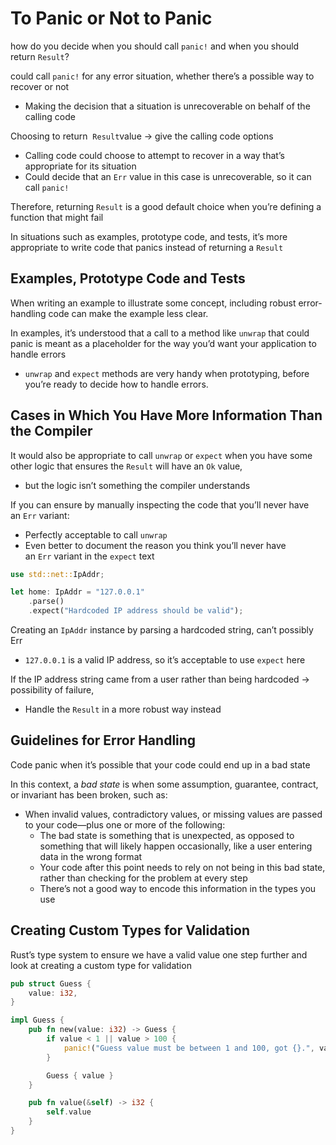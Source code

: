 # To Panic or Not to Panic

how do you decide when you should call `panic!` and when you should return `Result`?

could call `panic!` for any error situation, whether there’s a possible way to recover or not

- Making the decision that a situation is unrecoverable on behalf of the calling code

Choosing to return  `Result`value → give the calling code options

- Calling code could choose to attempt to recover in a way that’s appropriate for its situation
- Could decide that an `Err` value in this case is unrecoverable, so it can call `panic!`

Therefore, returning `Result` is a good default choice when you’re defining a function that might fail

In situations such as examples, prototype code, and tests, it’s more appropriate to write code that panics instead of returning a `Result`

## Examples, Prototype Code and Tests

When writing an example to illustrate some concept, including robust error-handling code can make the example less clear.

In examples, it’s understood that a call to a method like `unwrap` that could panic is meant as a placeholder for the way you’d want your application to handle errors

- `unwrap` and `expect` methods are very handy when prototyping, before you’re ready to decide how to handle errors.

## Cases in Which You Have More Information Than the Compiler

It would also be appropriate to call `unwrap` or `expect` when you have some other logic that ensures the `Result` will have an `Ok` value,

- but the logic isn’t something the compiler understands

If you can ensure by manually inspecting the code that you’ll never have an `Err` variant: 

- Perfectly acceptable to call `unwrap`
- Even better to document the reason you think you’ll never have an `Err` variant in the `expect` text

```rust
use std::net::IpAddr;

let home: IpAddr = "127.0.0.1"
    .parse()
    .expect("Hardcoded IP address should be valid");
```

Creating an `IpAddr` instance by parsing a hardcoded string, can’t possibly Err

- `127.0.0.1` is a valid IP address, so it’s acceptable to use `expect` here

If the IP address string came from a user rather than being hardcoded  →  possibility of failure,

- Handle the `Result` in a more robust way instead

## Guidelines for Error Handling

Code panic when it’s possible that your code could end up in a bad state

In this context, a *bad state* is when some assumption, guarantee, contract, or invariant has been broken, such as:

- When invalid values, contradictory values, or missing values are passed to your code—plus one or more of the following:
    - The bad state is something that is unexpected, as opposed to something that will likely happen occasionally, like a user entering data in the wrong format
    - Your code after this point needs to rely on not being in this bad state, rather than checking for the problem at every step
    - There’s not a good way to encode this information in the types you use

## Creating Custom Types for Validation

Rust’s type system to ensure we have a valid value one step further and look at creating a custom type for validation

```rust
pub struct Guess {
    value: i32,
}

impl Guess {
    pub fn new(value: i32) -> Guess {
        if value < 1 || value > 100 {
            panic!("Guess value must be between 1 and 100, got {}.", value);
        }

        Guess { value }
    }

    pub fn value(&self) -> i32 {
        self.value
    }
}
```